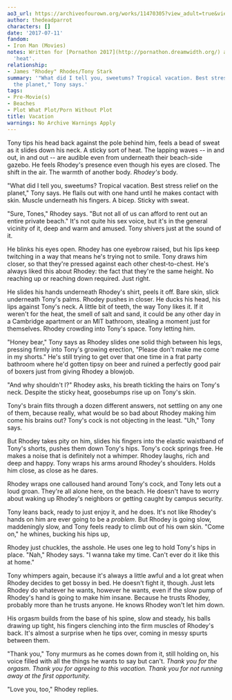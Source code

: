 ```yaml
---
ao3_url: https://archiveofourown.org/works/11470305?view_adult=true&view_full_work=true
author: thedeadparrot
characters: []
date: '2017-07-11'
fandom:
- Iron Man (Movies)
notes: Written for [Pornathon 2017](http://pornathon.dreamwidth.org/) and the prompt
  'heat'.
relationship:
- James "Rhodey" Rhodes/Tony Stark
summary: '"What did I tell you, sweetums? Tropical vacation. Best stress relief on
  the planet," Tony says.'
tags:
- Pre-Movie(s)
- Beaches
- Plot What Plot/Porn Without Plot
title: Vacation
warnings: No Archive Warnings Apply
---
```


Tony tips his head back against the pole behind him, feels a bead of sweat as it slides down his neck. A sticky sort of heat. The lapping waves -- in and out, in and out -- are audible even from underneath their beach-side gazebo. He feels Rhodey's presence even though his eyes are closed. The shift in the air. The warmth of another body. *Rhodey's* body.

"What did I tell you, sweetums? Tropical vacation. Best stress relief on the planet," Tony says. He flails out with one hand until he makes contact with skin. Muscle underneath his fingers. A bicep. Sticky with sweat.

"Sure, Tones," Rhodey says. "But not all of us can afford to rent out an entire private beach." It's not quite his sex voice, but it's in the general vicinity of it, deep and warm and amused. Tony shivers just at the sound of it.

He blinks his eyes open. Rhodey has one eyebrow raised, but his lips keep twitching in a way that means he's trying not to smile. Tony draws him closer, so that they're pressed against each other chest-to-chest. He's always liked this about Rhodey: the fact that they're the same height. No reaching up or reaching down required. Just right.

He slides his hands underneath Rhodey's shirt, peels it off. Bare skin, slick underneath Tony's palms. Rhodey pushes in closer. He ducks his head, his lips against Tony's neck. A little bit of teeth, the way Tony likes it. If it weren't for the heat, the smell of salt and sand, it could be any other day in a Cambridge apartment or an MIT bathroom, stealing a moment just for themselves. Rhodey crowding into Tony's space. Tony letting him.

"Honey bear," Tony says as Rhodey slides one solid thigh between his legs, pressing firmly into Tony's growing erection, "Please don't make me come in my shorts." He's still trying to get over that one time in a frat party bathroom where he'd gotten tipsy on beer and ruined a perfectly good pair of boxers just from giving Rhodey a blowjob.

"And why shouldn't I?" Rhodey asks, his breath tickling the hairs on Tony's neck. Despite the sticky heat, goosebumps rise up on Tony's skin.

Tony's brain flits through a dozen different answers, not settling on any one of them, because really, what would be so bad about Rhodey making him come his brains out? Tony's cock is not objecting in the least. "Uh," Tony says.

But Rhodey takes pity on him, slides his fingers into the elastic waistband of Tony's shorts, pushes them down Tony's hips. Tony's cock springs free. He makes a noise that is definitely not a whimper. Rhodey laughs, rich and deep and happy. Tony wraps his arms around Rhodey's shoulders. Holds him close, as close as he dares.

Rhodey wraps one calloused hand around Tony's cock, and Tony lets out a loud groan. They're all alone here, on the beach. He doesn't have to worry about waking up Rhodey's neighbors or getting caught by campus security.

Tony leans back, ready to just enjoy it, and he does. It's not like Rhodey's hands on him are ever going to be a *problem*. But Rhodey is going slow, maddeningly slow, and Tony feels ready to climb out of his own skin. "Come on," he whines, bucking his hips up, 

Rhodey just chuckles, the asshole. He uses one leg to hold Tony's hips in place. "Nah," Rhodey says. "I wanna take my time. Can't ever do it like this at home."

Tony whimpers again, because it's always a little awful and a lot great when Rhodey decides to get bossy in bed. He doesn't fight it, though. Just lets Rhodey do whatever he wants, however he wants, even if the slow pump of Rhodey's hand is going to make him insane. Because he trusts Rhodey, probably more than he trusts anyone. He knows Rhodey won't let him down.

His orgasm builds from the base of his spine, slow and steady, his balls drawing up tight, his fingers clenching into the firm muscles of Rhodey's back. It's almost a surprise when he tips over, coming in messy spurts between them.

"Thank you," Tony murmurs as he comes down from it, still holding on, his voice filled with all the things he wants to say but can't. *Thank you for the orgasm. Thank you for agreeing to this vacation. Thank you for not running away at the first opportunity.*

"Love you, too," Rhodey replies.